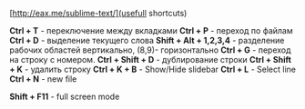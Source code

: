 [http://eax.me/sublime-text/](usefull shortcuts)

**Ctrl + T** - переключение между вкладками
**Ctrl + P** - переход по файлам
**Ctrl + D** - выделение текущего слова
**Shift + Alt + 1,2,3,4** - разделение рабочих областей  вертикально, (8,9)- горизонтально
**Ctrl + G** - переход на строку с номером.
**Ctrl + Shift + D** - дублирование строки
**Ctrl + Shift + K** - удалить строку
**Ctrl + K + B** - Show/Hide slidebar 
**Ctrl + L** - Select line 
**Ctrl + N** - new file 

**Shift + F11** - full screen mode
